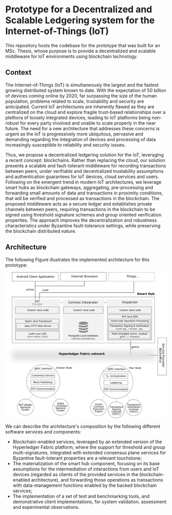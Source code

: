 # Prototype for a Decentralized and Scalable Ledgering system for the Internet-of-Things (IoT)

This repository hosts the codebase for the prototype that was built for an MSc. Thesis, whose purpose is to provide a decentralized and scalable middleware for IoT environments using blockchain technology.

## Context

The Internet-of-Things (IoT) is simultaneously the largest and the fastest growing distributed system known to date. With the expectation of 50 billion of devices coming online by 2020, far surpassing the size of the human population, problems related to scale, trustability and security are anticipated. Current IoT architectures are inherently flawed as they are centralized on the cloud and explore fragile trust-based relationships over a plethora of loosely integrated devices, leading to IoT platforms being non-robust for every party involved and unable to scale properly in the near future. The need for a new architecture that addresses these concerns is urgent as the IoT is progressively more ubiquitous, pervasive and demanding regarding the integration of devices and processing of data increasingly susceptible to reliability and security issues.

Thus, we propose a decentralized ledgering solution for the IoT, leveraging a recent concept: blockchains. Rather than replacing the cloud, our solution presents a scalable and fault-tolerant middleware for recording transactions between peers, under verifiable and decentralized trustability assumptions and authentication guarantees for IoT devices, cloud services and users. Following on the emergent trend in modern IoT architectures, we leverage smart hubs as blockchain gateways, aggregating, pre-processing and forwarding small amounts of data and transactions in proximity conditions, that will be verified and processed as transactions in the blockchain. The proposed middleware acts as a secure ledger and establishes private channels between peers, requiring transactions in the blockchain to be signed using threshold signature schemes and group oriented verification properties. The approach improves the decentralization and robustness characteristics under Byzantine fault-tolerance settings, while preserving the blockchain distributed nature.

## Architecture

The following Figure illustrates the implemented architecture for this prototype:

<p align="center">
  <img src="img/proto-arch.png" width="600" title="Prototype Architecture Overview">
</p>

We can describe the architecture's composition by the following different software services and components:
* Blockchain-enabled services, leveraged by an extended version of the Hyperledger Fabric platform, where the support for threshold and group multi-signatures, integrated with extended consensus plane services for Byzantine fault-tolerant properties are a relevant touchstone;
* The materialization of the smart hub component, focusing on its base assumptions for the intermediation of interactions from users and IoT devices (regarded as clients of the provided services in the blockchain-enabled architecture), and forwarding those operations as transactions with data-management functions enabled by the backed blockchain services;
* The implementation of a set of test and benchmarking tools, and demonstrative client implementations, for system validation, assessment and experimental observations.


